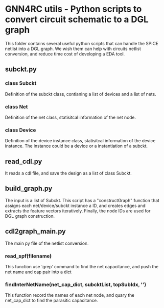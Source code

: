 # GNN4RC utils - Python scripts to convert circuit schematic to a DGL graph
This folder contains several useful python scripts that can handle the SPICE netlist into a DGL graph. We wish them can help with circuits netlist conversion, and reduce time cost of developing a EDA tool.

## subckt.py
### class Subckt
Definition of the subckt class, contianing a list of devices and a list of nets.
### class Net
Definition of the net class, statisitcal information of the net node.
### class Device
Definition of the device instance class, statisitcal information of the device instance. The instance could be a device or a instantiation of a subckt.

## read_cdl.py 
It reads a cdl file, and save the design as a list of class Subckt.

## build_graph.py
The input is a list of Subckt. This script has a "constructGraph" function that assigns each net/device/subckt instance a ID, and creates edges and extracts the feature vectors iteratively. Finally, the node IDs are used for DGL graph construction.

## cdl2graph_main.py
The main py file of the netlist conversion. 
### read_spf(filename)
This function use 'grep' command to find the net capacitance, and push the net name and cap pair into a dict
### findInterNetName(net_cap_dict, subcktList, topSubIdx, '')
This function record the names of each net node, and quary the net_cap_dict to find the parasitic capacitance.